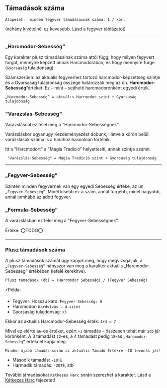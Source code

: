 ## Támadások száma

```
Alapeset:  minden fegyver támadásainak száma: 1 / kör.
```
(néhány kivételnél ez kevesebb. Lásd a fegyver táblázatot)

---
### „Harcmodor-Sebesség”

Egy karakter plusz támadásainak száma attól függ, hogy milyen fegyvert forgat, mennyire képzett annak Harcmodorában, és hogy mennyire fürge (`Gyorsaság` tulajdonság).

Számszerűen: az aktuális fegyverhez tartozó harcmodor-képzettség szintje és a Gyorsaság tulajdonság összege határozzák meg az ún. **Harcmodor-Sebesség**”értéket. Ez – mint – sejthető harcmodoronként egyedi érték.

```
„Harcmodor-Sebesség” = aktuális Harcmodor szint + Gyorsaság tulajdonság
```

### "Varázslás-Sebesség"

Varázslásnál ez felel meg a "Harcmodor-Sebességnek".

Varázsláskor ugyanúgy Kezdeményezést dobunk, illetve a körön belüli varázslások száma is a harchoz hasonlóan történik.

Itt a "Harcmodort" a "Mágia Tradíció" helyettesíti, annak szintje számít.

```
 "Varázslás-Sebesség" = Mágia Tradíció szint + Gyorsaság tulajdonság 
```

---
### „Fegyver-Sebesség”

Szintén minden fegyvernek van egy egyedi Sebesség értéke, az ún. `„Fegyver-Sebesség”`. Minél kisebb ez a szám, annál fürgébb, minél nagyobb, annál lomhább az adott fegyver.

### „Formula-Sebesség”

A varázslásban ez felel meg a "Fegyver-Sebességnek".

Értéke: ⭕TODO⭕

---
### Plusz támadások száma

A plusz támadások számát úgy kapjuk meg, hogy megvizsgáljuk, a `„Fegyver-Sebesség”` hányszor van meg a karakter aktuális „Harcmodor-Sebesség” értékében (lefelé kerekítve).

```
Plusz támadások (db) = (Harcmodor Sebesség) / (Fegyver Sebesség)
```

⚡Példa:

- Fegyver: Hosszú kard: `Fegyver-Sebesség: 6`
- Harcmodor: `Kardvívás – 4.szint`
- Gyorsaság tulajdonság: `+3`

Ekkor az aktuális Harcmodor-Sebesség érték:  `4+3 = 7`

Mivel ez elérte a`6`-os értéket, ezért `+1` támadás – összesen tehát már `2db` jár körönként. A 3 támadást `12`-es, a 4 támadást pedig `18`-as `„Harcmodor-Sebesség”` értéknél kapja meg.

```
Minden újabb támadás során az aktuális Támadó Értékre -10 levonás jár!
```

- Második támadás: `-10TÉ`
- Harmadik támadás: `-20TÉ`, stb

További támadásokat `Kétkezes Harc` során szerezhet a karakter. Lásd a [Kétkezes Harc](065_04_ketkezes_harc.md) fejezetet!
